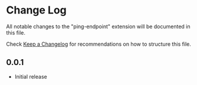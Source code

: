 # Change Log
All notable changes to the "ping-endpoint" extension will be documented in this file.

Check [Keep a Changelog](http://keepachangelog.com/) for recommendations on how to structure this file.

## 0.0.1
- Initial release
